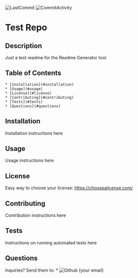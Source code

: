  ![LastCommit](https://img.shields.io/github/last-commit/Bounty556/TestRepo?style=flat-square) ![CommitActivity](https://img.shields.io/github/commit-activity/m/Bounty556/TestRepo)

# Test Repo

## Description
Just a test readme for the Readme Generator tool

## Table of Contents
    * [Installation](#installation)
    * [Usage](#usage)
    * [License](#license)
    * [Contributing](#contributing)
    * [Tests](#tests)
    * [Questions](#questions)

## Installation
Installation instructions here

## Usage
Usage instructions here

## License
Easy way to choose your license: https://choosealicense.com/

## Contributing
Contribution instructions here

## Tests
Instructions on running automated tests here

## Questions
Inquiries? Send them to:
    * ![Github](https://avatars1.githubusercontent.com/u/12930451?v=4&s=32) {your email}
